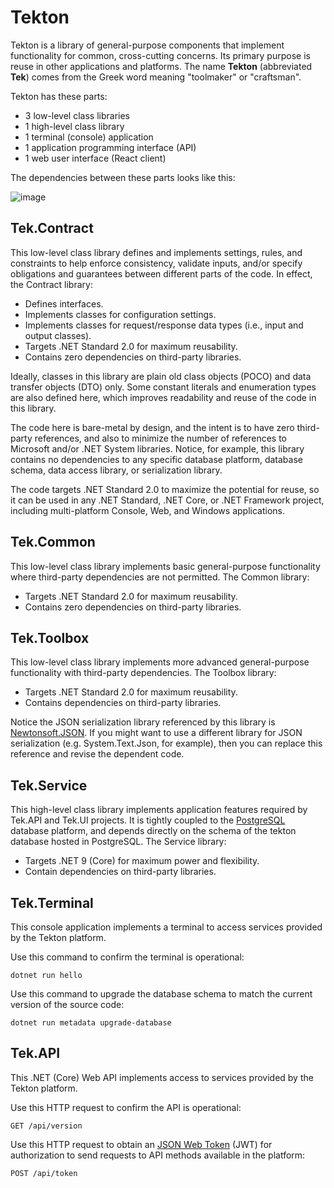 # Tekton

Tekton is a library of general-purpose components that implement functionality for common, cross-cutting concerns. Its primary purpose is reuse in other applications and platforms. The name **Tekton** (abbreviated **Tek**) comes from the Greek word meaning "toolmaker" or "craftsman". 

Tekton has these parts:

* 3 low-level class libraries
* 1 high-level class library
* 1 terminal (console) application
* 1 application programming interface (API)
* 1 web user interface (React client)

The dependencies between these parts looks like this:

![image](https://github.com/user-attachments/assets/09d1d214-0457-4240-a771-e54d245d510e)

## Tek.Contract

This low-level class library defines and implements settings, rules, and constraints to help enforce consistency, validate inputs, and/or specify obligations and guarantees between different parts of the code. In effect, the Contract library:

* Defines interfaces.
* Implements classes for configuration settings.
* Implements classes for request/response data types (i.e., input and output classes).
* Targets .NET Standard 2.0 for maximum reusability.
* Contains zero dependencies on third-party libraries.

Ideally, classes in this library are plain old class objects (POCO) and data transfer objects (DTO) only. Some constant literals and enumeration types are also defined here, which improves readability and reuse of the code in this library.

The code here is bare-metal by design, and the intent is to have zero third-party references, and also to minimize the number of references to Microsoft and/or .NET System libraries. Notice, for example, this library contains no dependencies to any specific database platform, database schema, data access library, or serialization library.

The code targets .NET Standard 2.0 to maximize the potential for reuse, so it can be used in any .NET Standard, .NET Core, or .NET Framework project, including multi-platform Console, Web, and Windows applications.

## Tek.Common

This low-level class library implements basic general-purpose functionality where third-party dependencies are not permitted. The Common library:

* Targets .NET Standard 2.0 for maximum reusability.
* Contains zero dependencies on third-party libraries.

## Tek.Toolbox

This low-level class library implements more advanced general-purpose functionality with third-party dependencies. The Toolbox library:

* Targets .NET Standard 2.0 for maximum reusability.
* Contains dependencies on third-party libraries.

Notice the JSON serialization library referenced by this library is [Newtonsoft.JSON](https://www.newtonsoft.com/json). If you might want to use a different library for JSON serialization (e.g. System.Text.Json, for example), then you can replace this reference and revise the dependent code.

## Tek.Service

This high-level class library implements application features required by Tek.API and Tek.UI projects. It is tightly coupled to the [PostgreSQL](https://www.postgresql.org) database platform, and depends directly on the schema of the tekton database hosted in PostgreSQL. The Service library:

* Targets .NET 9 (Core) for maximum power and flexibility.
* Contain dependencies on third-party libraries.

## Tek.Terminal

This console application implements a terminal to access services provided by the Tekton platform.

Use this command to confirm the terminal is operational:

`dotnet run hello`

Use this command to upgrade the database schema to match the current version of the source code:

`dotnet run metadata upgrade-database`

## Tek.API

This .NET (Core) Web API implements access to services provided by the Tekton platform.

Use this HTTP request to confirm the API is operational:

`GET /api/version`

Use this HTTP request to obtain an [JSON Web Token](https://jwt.io) (JWT) for authorization to send requests to API methods available in the platform:

`POST /api/token`
